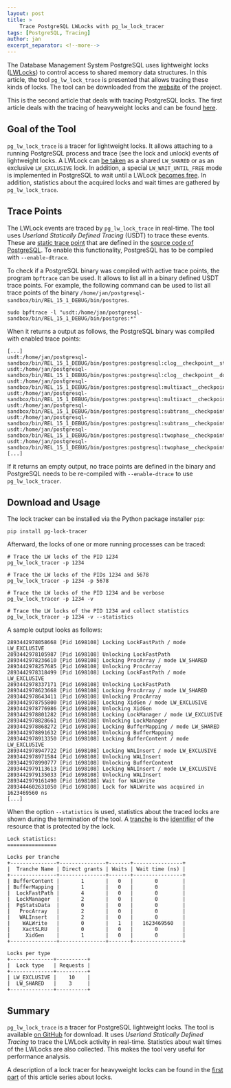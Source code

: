 ```yaml
---
layout: post
title: >
    Trace PostgreSQL LWLocks with pg_lw_lock_tracer
tags: [PostgreSQL, Tracing]
author: jan
excerpt_separator: <!--more-->
---
```


The Database Management System PostgreSQL uses lightweight locks ([LWLocks](https://github.com/postgres/postgres/blob/c8e1ba736b2b9e8c98d37a5b77c4ed31baf94147/src/backend/storage/lmgr/lwlock.c)) to control access to shared memory data structures. In this article, the tool `pg_lw_lock_trace` is presented that allows tracing these kinds of locks. The tool can be downloaded from the [website](https://github.com/jnidzwetzki/pg-lock-tracer) of the project.

This is the second article that deals with tracing PostgreSQL locks. The first article deals with the tracing of heavyweight locks and can be found [here](/2023/01/11/trace-postgresql-locks-with-pg-lock-tracer.html).

<!--more-->

## Goal of the Tool
`pg_lw_lock_trace` is a tracer for lightweight locks. It allows attaching to a running PostgreSQL process and trace (see the lock and unlock) events of lightweight locks. A LWLock can [be taken](https://github.com/postgres/postgres/blob/c9f7f926484d69e2806e35343af7e472fadfede7/src/include/storage/lwlock.h#L113) as a shared `LW_SHARED` or as an exclusive `LW_EXCLUSIVE` lock. In addition, a special `LW_WAIT_UNTIL_FREE` mode is implemented in PostgreSQL to wait until a LWLock [becomes free](https://github.com/postgres/postgres/blob/c8e1ba736b2b9e8c98d37a5b77c4ed31baf94147/src/backend/storage/lmgr/lwlock.c#L1593). In addition, statistics about the acquired locks and wait times are gathered by `pg_lw_lock_trace`.

## Trace Points

The LWLock events are traced by `pg_lw_lock_trace` in real-time. The tool uses _Userland Statically Defined Tracing_ (USDT) to trace these events. These are [static trace point](https://www.postgresql.org/docs/current/dynamic-trace.html) that are defined in the [source code of PostgreSQL](https://github.com/postgres/postgres/blob/c8e1ba736b2b9e8c98d37a5b77c4ed31baf94147/src/backend/storage/lmgr/lwlock.c#L1685). To enable this functionality, PostgreSQL has to be compiled with `--enable-dtrace`.

To check if a PostgreSQL binary was compiled with active trace points, the program `bpftrace` can be used. It allows to list all in a binary defined USDT trace points. For example, the following command can be used to list all trace points of the binary `/home/jan/postgresql-sandbox/bin/REL_15_1_DEBUG/bin/postgres`.

```
sudo bpftrace -l "usdt:/home/jan/postgresql-sandbox/bin/REL_15_1_DEBUG/bin/postgres:*"
```

When it returns a output as follows, the PostgreSQL binary was compiled with enabled trace points:

```
[...]
usdt:/home/jan/postgresql-sandbox/bin/REL_15_1_DEBUG/bin/postgres:postgresql:clog__checkpoint__start
usdt:/home/jan/postgresql-sandbox/bin/REL_15_1_DEBUG/bin/postgres:postgresql:clog__checkpoint__done
usdt:/home/jan/postgresql-sandbox/bin/REL_15_1_DEBUG/bin/postgres:postgresql:multixact__checkpoint__start
usdt:/home/jan/postgresql-sandbox/bin/REL_15_1_DEBUG/bin/postgres:postgresql:multixact__checkpoint__done
usdt:/home/jan/postgresql-sandbox/bin/REL_15_1_DEBUG/bin/postgres:postgresql:subtrans__checkpoint__start
usdt:/home/jan/postgresql-sandbox/bin/REL_15_1_DEBUG/bin/postgres:postgresql:subtrans__checkpoint__done
usdt:/home/jan/postgresql-sandbox/bin/REL_15_1_DEBUG/bin/postgres:postgresql:twophase__checkpoint__start
usdt:/home/jan/postgresql-sandbox/bin/REL_15_1_DEBUG/bin/postgres:postgresql:twophase__checkpoint__done
[...]
```

If it returns an empty output, no trace points are defined in the binary and PostgreSQL needs to be re-compiled with `--enable-dtrace` to use `pg_lw_lock_tracer`.

## Download and Usage

The lock tracker can be installed via the Python package installer `pip`:

```shell
pip install pg-lock-tracer
```

Afterward, the locks of one or more running processes can be traced:

```
# Trace the LW locks of the PID 1234
pg_lw_lock_tracer -p 1234

# Trace the LW locks of the PIDs 1234 and 5678
pg_lw_lock_tracer -p 1234 -p 5678

# Trace the LW locks of the PID 1234 and be verbose
pg_lw_lock_tracer -p 1234 -v

# Trace the LW locks of the PID 1234 and collect statistics
pg_lw_lock_tracer -p 1234 -v --statistics
```

A sample output looks as follows:

```
2893442978058668 [Pid 1698108] Locking LockFastPath / mode LW_EXCLUSIVE
2893442978105987 [Pid 1698108] Unlocking LockFastPath
2893442978236610 [Pid 1698108] Locking ProcArray / mode LW_SHARED
2893442978257685 [Pid 1698108] Unlocking ProcArray
2893442978318499 [Pid 1698108] Locking LockFastPath / mode LW_EXCLUSIVE
2893442978337171 [Pid 1698108] Unlocking LockFastPath
2893442978623668 [Pid 1698108] Locking ProcArray / mode LW_SHARED
2893442978643411 [Pid 1698108] Unlocking ProcArray
2893442978755800 [Pid 1698108] Locking XidGen / mode LW_EXCLUSIVE
2893442978776986 [Pid 1698108] Unlocking XidGen
2893442978801282 [Pid 1698108] Locking LockManager / mode LW_EXCLUSIVE
2893442978828661 [Pid 1698108] Unlocking LockManager
2893442978868272 [Pid 1698108] Locking BufferMapping / mode LW_SHARED
2893442978891632 [Pid 1698108] Unlocking BufferMapping
2893442978913350 [Pid 1698108] Locking BufferContent / mode LW_EXCLUSIVE
2893442978947722 [Pid 1698108] Locking WALInsert / mode LW_EXCLUSIVE
2893442978971584 [Pid 1698108] Unlocking WALInsert
2893442978990777 [Pid 1698108] Unlocking BufferContent
2893442979113613 [Pid 1698108] Locking WALInsert / mode LW_EXCLUSIVE
2893442979135033 [Pid 1698108] Unlocking WALInsert
2893442979161490 [Pid 1698108] Wait for WALWrite
2893444602631050 [Pid 1698108] Lock for WALWrite was acquired in 1623469560 ns
[...]
```

When the option `--statistics` is used, statistics about the traced locks are shown during the termination of the tool. A [tranche](https://github.com/postgres/postgres/blob/c8e1ba736b2b9e8c98d37a5b77c4ed31baf94147/src/backend/storage/lmgr/lwlock.c#L115) is the [identifier](https://github.com/postgres/postgres/blob/c8e1ba736b2b9e8c98d37a5b77c4ed31baf94147/src/backend/storage/lmgr/lwlock.c#L762) of the resource that is protected by the lock.

```
Lock statistics:
================

Locks per tranche
+---------------+---------------+-------+----------------+
|  Tranche Name | Direct grants | Waits | Wait time (ns) |
+---------------+---------------+-------+----------------+
| BufferContent |       1       |   0   |       0        |
| BufferMapping |       1       |   0   |       0        |
|  LockFastPath |       4       |   0   |       0        |
|  LockManager  |       2       |   0   |       0        |
|  PgStatsData  |       0       |   0   |       0        |
|   ProcArray   |       2       |   0   |       0        |
|   WALInsert   |       2       |   0   |       0        |
|    WALWrite   |       0       |   1   |   1623469560   |
|    XactSLRU   |       0       |   0   |       0        |
|     XidGen    |       1       |   0   |       0        |
+---------------+---------------+-------+----------------+

Locks per type
+--------------+----------+
|  Lock type   | Requests |
+--------------+----------+
| LW_EXCLUSIVE |    10    |
|  LW_SHARED   |    3     |
+--------------+----------+
```

## Summary
`pg_lw_lock_trace` is a tracer for PostgreSQL lightweight locks. The tool is available [on GitHub](https://github.com/jnidzwetzki/pg-lock-tracer/) for download. It uses _Userland Statically Defined Tracing_ to trace the LWLock activity in real-time. Statistics about wait times of the LWLocks are also collected. This makes the tool very useful for performance analysis.

A description of a lock tracer for heavyweight locks can be found in the [first part](/2023/01/11/trace-postgresql-locks-with-pg-lock-tracer.html) of this article series about locks.